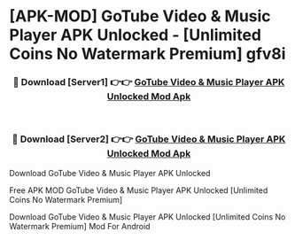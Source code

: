 # [APK-MOD] GoTube  Video & Music Player APK Unlocked - [Unlimited Coins No Watermark Premium] gfv8i



<div align="center">
<h3>🔴 Download [Server1] 👉👉 <a href="https://momento.my/?title=GoTube__Video_&_Music_Player_APK_Unlocked">GoTube  Video & Music Player APK Unlocked Mod Apk</a></h3><br>

<h3>🔴 Download [Server2] 👉👉 <a href="https://momento.my/?title=GoTube__Video_&_Music_Player_APK_Unlocked">GoTube  Video & Music Player APK Unlocked Mod Apk</a></h3>
</div>



Download GoTube  Video & Music Player APK Unlocked 

Free APK MOD GoTube  Video & Music Player APK Unlocked [Unlimited Coins No Watermark Premium]

Download GoTube  Video & Music Player APK Unlocked [Unlimited Coins No Watermark Premium] Mod For Android
